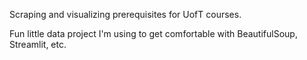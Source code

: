Scraping and visualizing prerequisites for UofT courses.

Fun little data project I'm using to get comfortable with BeautifulSoup, Streamlit, etc. 
